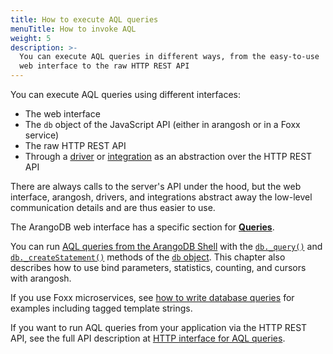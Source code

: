 ```yaml
---
title: How to execute AQL queries
menuTitle: How to invoke AQL
weight: 5
description: >-
  You can execute AQL queries in different ways, from the easy-to-use
  web interface to the raw HTTP REST API
---
```

You can execute AQL queries using different interfaces:

- The web interface
- The `db` object of the JavaScript API (either in arangosh or in a Foxx service)
- The raw HTTP REST API
- Through a [driver](../../develop/drivers/_index.md) or
  [integration](../../develop/integrations/_index.md) as an abstraction over the
  HTTP REST API

There are always calls to the server's API under the hood, but the web interface,
arangosh, drivers, and integrations abstract away the low-level
communication details and are thus easier to use.

The ArangoDB web interface has a specific section for [**Queries**](with-the-web-interface.md).

You can run [AQL queries from the ArangoDB Shell](with-arangosh.md)
with the [`db._query()`](with-arangosh.md#with-db_query) and
[`db._createStatement()`](with-arangosh.md#with-db_createstatement-arangostatement)
methods of the [`db` object](../../develop/javascript-api/@arangodb/db-object.md). This chapter
also describes how to use bind parameters, statistics, counting, and cursors with
arangosh.

If you use Foxx microservices, see [how to write database queries](../../develop/foxx-microservices/getting-started.md#writing-database-queries)
for examples including tagged template strings.

If you want to run AQL queries from your application via the HTTP REST API,
see the full API description at [HTTP interface for AQL queries](../../develop/http-api/queries/aql-queries.md).
